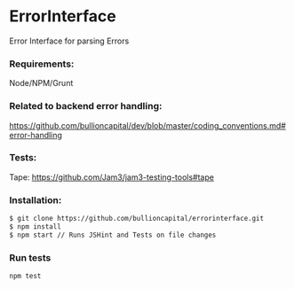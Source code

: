 # ErrorInterface
Error Interface for parsing Errors

### Requirements:
Node/NPM/Grunt

### Related to backend error handling:
https://github.com/bullioncapital/dev/blob/master/coding_conventions.md#error-handling

### Tests:
Tape: https://github.com/Jam3/jam3-testing-tools#tape

### Installation:
```sh
$ git clone https://github.com/bullioncapital/errorinterface.git
$ npm install
$ npm start // Runs JSHint and Tests on file changes
``` 

### Run tests
```
npm test
```